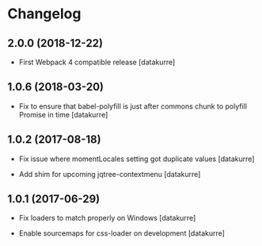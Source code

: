 Changelog
=========

2.0.0 (2018-12-22)
------------------

- First Webpack 4 compatible release
  [datakurre]


1.0.6 (2018-03-20)
------------------

- Fix to ensure that babel-polyfill is just after commons chunk to polyfill
  Promise in time
  [datakurre]


1.0.2 (2017-08-18)
------------------

- Fix issue where momentLocales setting got duplicate values
  [datakurre]

- Add shim for upcoming jqtree-contextmenu
  [datakurre]


1.0.1 (2017-06-29)
------------------

- Fix loaders to match properly on Windows
  [datakurre]

- Enable sourcemaps for css-loader on development
  [datakurre]
